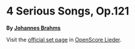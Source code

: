 
# 4 Serious Songs, Op.121

__By [Johannes Brahms](..)__

Visit the [official set page] in [OpenScore Lieder].

[official set page]: https://musescore.com/openscore-lieder-corpus/sets/5107949
[OpenScore Lieder]: https://musescore.com/openscore-lieder-corpus
